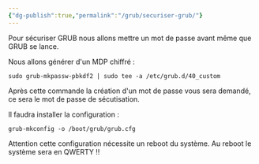 ```yaml
---
{"dg-publish":true,"permalink":"/grub/securiser-grub/"}
---
```


Pour sécuriser GRUB nous allons mettre un mot de passe avant même que GRUB se lance.

Nous allons générer d'un MDP chiffré : 
```Shell
sudo grub-mkpassw-pbkdf2 | sudo tee -a /etc/grub.d/40_custom
```
Après cette commande la création d'un mot de passe vous sera demandé, ce sera le mot de passe de sécutisation.

Il faudra installer la configuration :
```Shell
grub-mkconfig -o /boot/grub/grub.cfg
```

Attention cette configuration nécessite un reboot du système. 
Au reboot le système sera en QWERTY !!